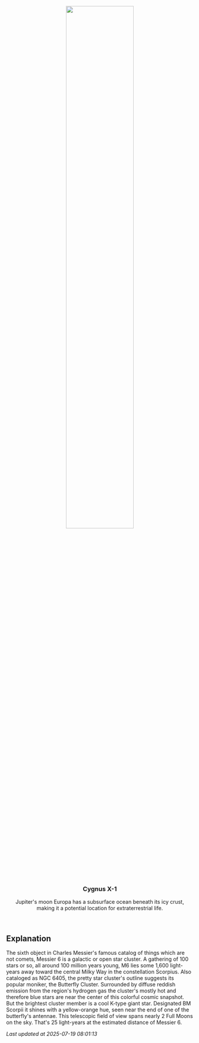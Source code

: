 <p align='center'>
    <img src='https://apod.nasa.gov/apod/image/2507/M6_1024.jpg' width='60%' />
    <h3 align="center">Cygnus X-1</h3>
    <p align="center">Jupiter's moon Europa has a subsurface ocean beneath its icy crust, making it a potential location for extraterrestrial life.</p>
</p>
<br/>

Explanation
--
The sixth object in Charles Messier's famous catalog of things which are not comets, Messier 6 is a galactic or open star cluster. A gathering of 100 stars or so, all around 100 million years young, M6 lies some 1,600 light-years away toward the central Milky Way in the constellation Scorpius. Also cataloged as NGC 6405, the pretty star cluster's outline suggests its popular moniker, the Butterfly Cluster. Surrounded by diffuse reddish emission from the region's hydrogen gas the cluster's mostly hot and therefore blue stars are near the center of this colorful cosmic snapshot. But the brightest cluster member is a cool K-type giant star. Designated BM Scorpii it shines with a yellow-orange hue, seen near the end of one of the butterfly's antennae. This telescopic field of view spans nearly 2 Full Moons on the sky. That's 25 light-years at the estimated distance of Messier 6.


*Last updated at 2025-07-19 08:01:13*
